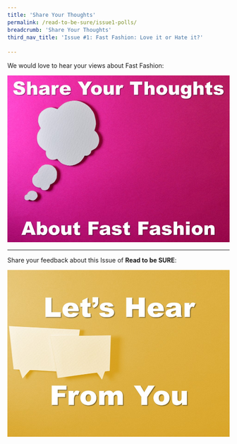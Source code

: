 ```yaml
---
title: 'Share Your Thoughts'
permalink: /read-to-be-sure/issue1-polls/
breadcrumb: 'Share Your Thoughts'
third_nav_title: 'Issue #1: Fast Fashion: Love it or Hate it?'

---
```


We would love to hear your views about Fast Fashion:

<a href="https://forms.gle/ZuAp1CsG2mRdG6KM7"><img src="/images/rtbs1-poll.jpg" alt="Entry Poll"></a>



<hr>



Share your feedback about this Issue of **Read to be SURE**:

<a href="https://forms.gle/BfjqAq7KfiSHMXxk7"><img src="/images/rtbs1-poll2.jpg" alt="Exit Poll"></a>

